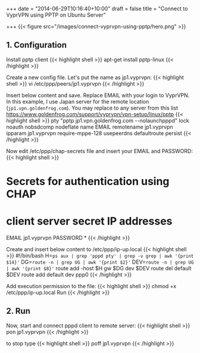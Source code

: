 +++
date = "2014-06-29T10:16:40+10:00"
draft = false
title = "Connect to VyprVPN using PPTP on Ubuntu Server"

+++
{{< figure src="/images/connect-vyprvpn-using-pptp/hero.png" >}}
## 1. Configuration

Install pptp client
{{< highlight shell >}}
apt-get install pptp-linux
{{< /highlight >}}
<!--more-->
Create a new config file. Let's put the name as jp1.vyprvpn:
{{< highlight shell >}}
vi /etc/ppp/peers/jp1.vyprvpn
{{< /highlight >}}
<!--more-->
Insert below content and save. Replace EMAIL with your login to VyprVPN. In this example, I use Japan server for the remote location (`jp1.vpn.goldenfrog.com`). You may replace to any server from this list https://www.goldenfrog.com/support/vyprvpn/vpn-setup/linux/pptp
{{< highlight shell >}}
pty "pptp jp1.vpn.goldenfrog.com --nolaunchpppd"
lock
noauth
nobsdcomp
nodeflate
name EMAIL
remotename jp1.vyprvpn
ipparam jp1.vyprvpn
require-mppe-128
usepeerdns
defaultroute
persist
{{< /highlight >}}

Now edit /etc/ppp/chap-secrets file and insert your EMAIL and PASSWORD:
{{< highlight shell >}}
# Secrets for authentication using CHAP
# client server secret IP addresses
EMAIL jp1.vyprvpn PASSWORD *
{{< /highlight >}}

Create and insert below content to /etc/ppp/ip-up.local
{{< highlight shell >}}
#!/bin/bash
H=`ps aux | grep 'pppd pty' | grep -v grep | awk '{print $14}'`
DG=`route -n | grep UG | awk '{print $2}'`
DEV=`route -n | grep UG | awk '{print $8}'`
route add -host $H gw $DG dev $DEV
route del default $DEV
route add default dev ppp0
{{< /highlight >}}

Add execution permission to the file:
{{< highlight shell >}}
chmod +x /etc/ppp/ip-up.local
Run
{{< /highlight >}}

## 2. Run

Now, start and connect pppd client to remote server:
{{< highlight shell >}}
pon jp1.vyprvpn
{{< /highlight >}}

to stop type
{{< highlight shell >}}
poff jp1.vyprvpn
{{< /highlight >}}